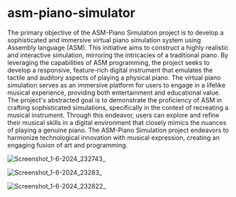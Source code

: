 # asm-piano-simulator
The primary objective of the ASM-Piano Simulation project is to develop a sophisticated  and immersive virtual piano simulation system using Assembly language (ASM). 
This initiative aims to construct a highly realistic and interactive simulation, mirroring the intricacies of a traditional piano.
By leveraging the capabilities of ASM programming, the project seeks to develop a responsive, feature-rich digital instrument that emulates the tactile and auditory aspects of playing a physical piano.
The virtual piano simulation serves as an immersive platform for users to engage in a lifelike musical experience, providing both entertainment and educational value. 
The project's abstracted goal is to demonstrate the proficiency of ASM in crafting sophisticated simulations, specifically in the context of recreating a musical instrument.
Through this endeavor, users can explore and refine their musical skills in a digital environment that closely mimics the nuances of playing a genuine piano. 
The ASM-Piano Simulation project endeavors to harmonize technological innovation with musical expression, creating an engaging fusion of art and programming.


![Screenshot_1-6-2024_232743_](https://github.com/meghadua2603/asm-piano-simulator/assets/123231579/61f95f35-3644-4966-985e-1aef66b66887)


![Screenshot_1-6-2024_23283_](https://github.com/meghadua2603/asm-piano-simulator/assets/123231579/a31dd0fc-3c49-4a1a-ab0c-cdeeda582228)


![Screenshot_1-6-2024_232822_](https://github.com/meghadua2603/asm-piano-simulator/assets/123231579/f668a118-49aa-4fd8-895f-5ae6fc6c0960)
